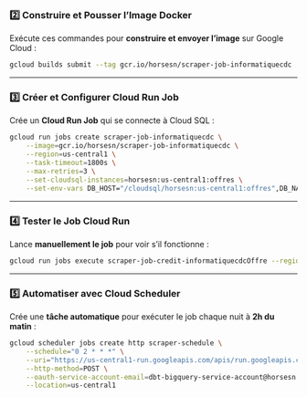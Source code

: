 
### **2️⃣ Construire et Pousser l’Image Docker**
Exécute ces commandes pour **construire et envoyer l’image** sur Google Cloud :
```sh
gcloud builds submit --tag gcr.io/horsesn/scraper-job-informatiquecdc
```

---

### **3️⃣ Créer et Configurer Cloud Run Job**
Crée un **Cloud Run Job** qui se connecte à Cloud SQL :
```sh
gcloud run jobs create scraper-job-informatiquecdc \
    --image=gcr.io/horsesn/scraper-job-informatiquecdc \
    --region=us-central1 \
    --task-timeout=1800s \
    --max-retries=3 \
    --set-cloudsql-instances=horsesn:us-central1:offres \
    --set-env-vars DB_HOST="/cloudsql/horsesn:us-central1:offres",DB_NAME="postgres",DB_USER="postgres",DB_PASSWORD="root"
```

---

### **4️⃣ Tester le Job Cloud Run**
Lance **manuellement le job** pour voir s’il fonctionne :
```sh
gcloud run jobs execute scraper-job-credit-informatiquecdcOffre --region=us-central1
```

---

### **5️⃣ Automatiser avec Cloud Scheduler**
Crée une **tâche automatique** pour exécuter le job chaque nuit à **2h du matin** :
```sh
gcloud scheduler jobs create http scraper-schedule \
    --schedule="0 2 * * *" \
    --uri="https://us-central1-run.googleapis.com/apis/run.googleapis.com/v1/namespaces/horsesn/jobs/scraper-job:run" \
    --http-method=POST \
    --oauth-service-account-email=dbt-bigquery-service-account@horsesn.iam.gserviceaccount.com \
    --location=us-central1
```
